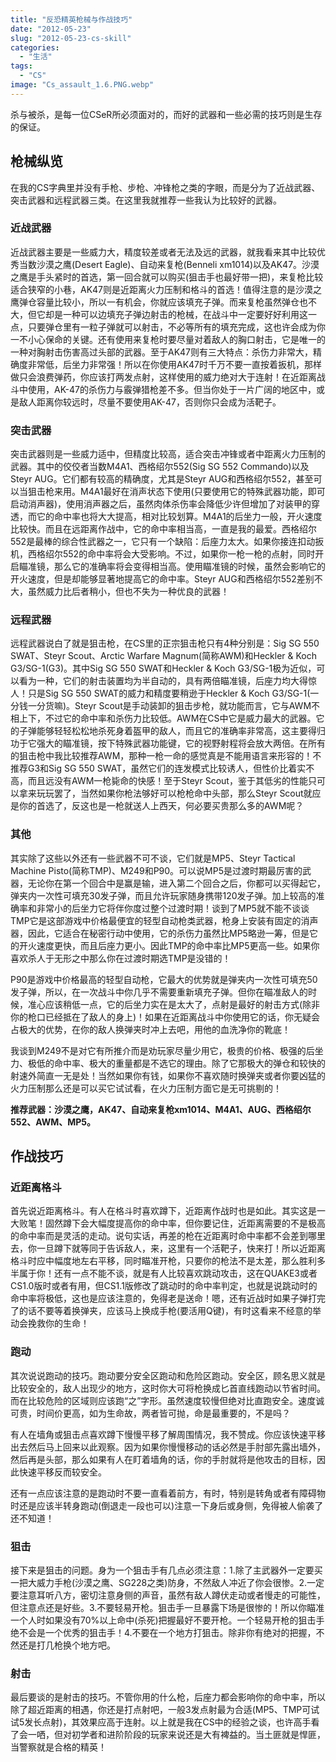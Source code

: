 ```yaml
---
title: "反恐精英枪械与作战技巧"
date: "2012-05-23"
slug: "2012-05-23-cs-skill"
categories: 
  - "生活"
tags: 
  - "CS"
image: "Cs_assault_1.6.PNG.webp"
---
```


杀与被杀，是每一位CSeR所必须面对的，而好的武器和一些必需的技巧则是生存的保证。

## 枪械纵览

在我的CS字典里并没有手枪、步枪、冲锋枪之类的字眼，而是分为了近战武器、突击武器和远程武器三类。在这里我就推荐一些我认为比较好的武器。

### 近战武器

近战武器主要是一些威力大，精度较差或者无法及远的武器，就我看来其中比较优秀当数沙漠之鹰(Desert Eagle)、自动来复枪(Benneli xm1014)以及AK47。沙漠之鹰是手头紧时的首选，第一回合就可以购买(狙击手也最好带一把)，来复枪比较适合狭窄的小巷，AK47则是近距离火力压制和格斗的首选！值得注意的是沙漠之鹰弹仓容量比较小，所以一有机会，你就应该填充子弹。而来复枪虽然弹仓也不大，但它却是一种可以边填充子弹边射击的枪械，在战斗中一定要好好利用这一点，只要弹仓里有一粒子弹就可以射击，不必等所有的填充完成，这也许会成为你一不小心保命的关键。还有使用来复枪时要尽量对着敌人的胸口射击，它是唯一的一种对胸射击伤害高过头部的武器。至于AK47则有三大特点：杀伤力非常大，精确度非常低，后坐力非常强！所以在你使用AK47时千万不要一直按着扳机，那样做只会浪费弹药，你应该打两发点射，这样使用的威力绝对大于连射！在近距离战斗中使用，AK-47的杀伤力与霰弹猎枪差不多。但当你处于一片广阔的地区中，或是敌人距离你较远时，尽量不要使用AK-47，否则你只会成为活靶子。

### 突击武器

突击武器则是一些威力适中，但精度比较高，适合突击冲锋或者中距离火力压制的武器。其中的佼佼者当数M4A1、西格绍尔552(Sig SG 552 Commando)以及Steyr AUG。它们都有较高的精确度，尤其是Steyr AUG和西格绍尔552，甚至可以当狙击枪来用。M4A1最好在消声状态下使用(只要使用它的特殊武器功能，即可启动消声器)，使用消声器之后，虽然肉体杀伤率会降低少许但增加了对装甲的穿透，而它的命中率也将大大提高，相对比较划算。M4A1的后坐力一般，开火速度比较快。而且在远距离作战中，它的命中率相当高，一直是我的最爱。西格绍尔552是最棒的综合性武器之一，它只有一个缺陷：后座力太大。如果你接连扣动扳机，西格绍尔552的命中率将会大受影响。不过，如果你一枪一枪的点射，同时开启瞄准镜，那么它的准确率将会变得相当高。使用瞄准镜的时候，虽然会影响它的开火速度，但是却能够显著地提高它的命中率。Steyr AUG和西格绍尔552差别不大，虽然威力比后者稍小，但也不失为一种优良的武器！

### 远程武器

远程武器说白了就是狙击枪，在CS里的正宗狙击枪只有4种分别是：Sig SG 550 SWAT、Steyr Scout、Arctic Warfare Magnum(简称AWM)和Heckler & Koch G3/SG-1(G3)。其中Sig SG 550 SWAT和Heckler & Koch G3/SG-1极为近似，可以看为一种，它们的射击装置均为半自动的，具有两倍瞄准镜，后座力均大得惊人！只是Sig SG 550 SWAT的威力和精度要稍逊于Heckler & Koch G3/SG-1(一分钱一分货嘛)。Steyr Scout是手动装卸的狙击步枪，就功能而言，它与AWM不相上下，不过它的命中率和杀伤力比较低。AWM在CS中它是威力最大的武器。它的子弹能够轻轻松松地杀死身着盔甲的敌人，而且它的准确率非常高，这主要得归功于它强大的瞄准镜，按下特殊武器功能键，它的视野射程将会放大两倍。在所有的狙击枪中我比较推荐AWM，那种一枪一命的感觉真是不能用语言来形容的！不推荐G3和Sig SG 550 SWAT，虽然它们的连发模式比较诱人，但性价比着实不高，而且远没有AWM一枪毙命的快感！至于Steyr Scout，鉴于其低劣的性能只可以拿来玩玩罢了，当然如果你枪法够好可以枪枪命中头部，那么Steyr Scout就应是你的首选了，反这也是一枪就送人上西天，何必要买贵那么多的AWM呢？<!--more-->

### 其他
其实除了这些以外还有一些武器不可不谈，它们就是MP5、Steyr Tactical Machine Pisto(简称TMP)、M249和P90。可以说MP5是过渡时期最厉害的武器，无论你在第一个回合中是赢是输，进入第二个回合之后，你都可以买得起它，弹夹内一次性可填充30发子弹，而且允许玩家随身携带120发子弹。加上较高的准确率和非常小的后坐力它将伴你度过整个过渡时期！谈到了MP5就不能不谈谈TMP它是这部游戏中价格最便宜的轻型自动枪类武器，枪身上安装有固定的消声器，因此，它适合在秘密行动中使用，它的杀伤力虽然比MP5略逊一筹，但是它的开火速度更快，而且后座力更小。因此TMP的命中率比MP5更高一些。如果你喜欢杀人于无形之中那么你在过渡时期选TMP是没错的！

P90是游戏中价格最高的轻型自动枪，它最大的优势就是弹夹内一次性可填充50发子弹，所以，在一次战斗中你几乎不需要重新填充子弹。但你在瞄准敌人的时候，准心应该稍低一点，它的后坐力实在是太大了，点射是最好的射击方式(除非你的枪口已经抵在了敌人的身上)！如果在近距离战斗中你使用它的话，你无疑会占极大的优势，在你的敌人换弹夹时冲上去吧，用他的血洗净你的靴底！

我谈到M249不是对它有所推介而是劝玩家尽量少用它，极贵的价格、极强的后坐力、极低的命中率、极大的重量都是不选它的理由。除了它那极大的弹仓和较快的射速外简直一无是处！当然如果你有钱，如果你不喜欢随时换弹夹或者你要凶猛的火力压制那么还是可以买它试试看，在火力压制方面它是无可挑剔的！

**推荐武器：沙漠之鹰，AK47、自动来复枪xm1014、M4A1、AUG、西格绍尔552、AWM、MP5。**

## 作战技巧

### 近距离格斗
首先说近距离格斗。有人在格斗时喜欢蹲下，近距离作战时也是如此。其实这是一大败笔！固然蹲下会大幅度提高你的命中率，但你要记住，近距离需要的不是极高的命中率而是灵活的走动。说句实话，再差的枪在近距离时命中率都不会差到哪里去，你一旦蹲下就等同于告诉敌人，来，这里有一个活靶子，快来打！所以近距离格斗时应中幅度地左右平移，同时瞄准开枪，只要你的枪法不是太差，那么胜利多半属于你！还有一点不能不谈，就是有人比较喜欢跳动攻击，这在QUAKE3或者CS1.0版时或者有用，但CS1.1版修改了跳动时的命中率判定，也就是说跳动时的命中率将极低，这也是应该注意的，免得老是送命！嗯，还有近战时如果子弹打完了的话不要等着换弹夹，应该马上换成手枪(要活用Q键)，有时这看来不经意的举动会挽救你的生命！

### 跑动
其次说说跑动的技巧。跑动要分安全区跑动和危险区跑动。安全区，顾名思义就是比较安全的，敌人出现少的地方，这时你大可将枪换成匕首直线跑动以节省时间。而在比较危险的区域则应该跑“之”字形。虽然速度较慢但绝对比直跑安全。速度诚可贵，时间价更高，如为生命故，两者皆可抛，命是最重要的，不是吗？

有人在墙角或狙击点喜欢蹲下慢慢平移了解周围情况，我不赞成。你应该快速平移出去然后马上回来以此观察。因为如果你慢慢移动的话必然是手肘部先露出墙外，然后再是头部，那么如果有人在盯着墙角的话，你的手肘就将是他攻击的目标，因此快速平移反而较安全。

还有一点应该注意的是跑动时不要一直看着前方，有时，特别是转角或者有障碍物时还是应该半转身跑动(倒退走一段也可以)注意一下身后或身侧，免得被人偷袭了还不知道！

### 狙击

接下来是狙击的问题。身为一个狙击手有几点必须注意：1.除了主武器外一定要买一把大威力手枪(沙漠之鹰、SG228之类)防身，不然敌人冲近了你会很惨。2.一定要注意耳听八方，密切注意身侧的声音，虽然有敌人蹲伏走动或者慢走的可能性，但注意点还是好些。3.不要轻易开枪。狙击手一旦暴露下场是很惨的！所以你瞄准一个人时如果没有70%以上命中(杀死)把握最好不要开枪。一个轻易开枪的狙击手绝不会是一个优秀的狙击手！4.不要在一个地方打狙击。除非你有绝对的把握，不然还是打几枪换个地方吧。

### 射击

最后要谈的是射击的技巧。不管你用的什么枪，后座力都会影响你的命中率，所以除了超近距离的相遇，你还是打点射吧，一般3发点射最为合适(MP5、TMP可试试5发长点射)，其效果应高于连射。以上就是我在CS中的经验之谈，也许高手看了会一哂，但对初学者和进阶阶段的玩家来说还是大有裨益的。当土匪就是悍匪，当警察就是合格的精英！
